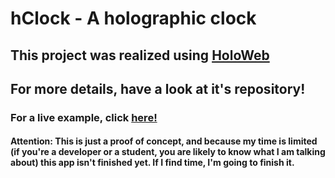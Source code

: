 # hClock - A holographic clock
## This project was realized using [HoloWeb](https://github.com/scriptify/HoloWeb)
## For more details, have a look at it's repository!

### For a live example, click [here!](scriptify.github.io/hclock)


#### Attention: This is just a proof of concept, and because my time is limited (if you're a developer or a student, you are likely to know what I am talking about) this app isn't finished yet. If I find time, I'm going to finish it.

